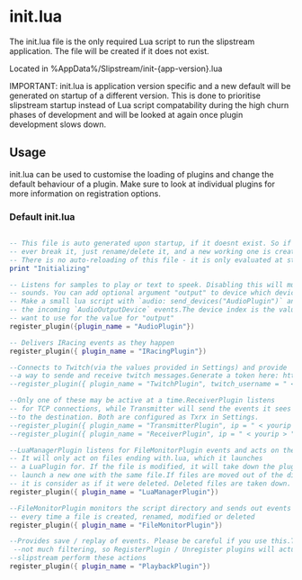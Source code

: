 ﻿# init.lua

The init.lua file is the only required Lua script to run the slipstream application.
The file will be created if it does not exist.

Located in %AppData%/Slipstream/init-{app-version}.lua

IMPORTANT: init.lua is application version specific and a new default will be generated
on startup of a different version. This is done to prioritise slipstream startup instead
of Lua script compatability during the high churn phases of development and will be looked
at again once plugin development slows down.

## Usage
init.lua can be used to customise the loading of plugins and change the default behaviour of
a plugin. Make sure to look at individual plugins for more information on registration options.

### Default init.lua
```lua

-- This file is auto generated upon startup, if it doesnt exist. So if you
-- ever break it, just rename/delete it, and a new working one is created.
-- There is no auto-reloading of this file - it is only evaluated at startup
print "Initializing"

-- Listens for samples to play or text to speek. Disabling this will mute all
-- sounds. You can add optional argument "output" to device which device to use.
-- Make a small lua script with `audio: send_devices("AudioPlugin")` and look at
-- the incoming `AudioOutputDevice` events.The device index is the value you
-- want to use for the value for "output"
register_plugin({plugin_name = "AudioPlugin"})

-- Delivers IRacing events as they happen
register_plugin({ plugin_name = "IRacingPlugin"})

--Connects to Twitch(via the values provided in Settings) and provide
--a way to sende and receive twitch messages.Generate a token here: https://twitchapps.com/tmi/
--register_plugin({ plugin_name = "TwitchPlugin", twitch_username = " < username > ", twitch_token = " < token > ", twitch_channel = " < channel > "})

--Only one of these may be active at a time.ReceiverPlugin listens
-- for TCP connections, while Transmitter will send the events it sees
--to the destination. Both are configured as Txrx in Settings.
--register_plugin({ plugin_name = "TransmitterPlugin", ip = " < yourip > ", port = < yourport >})
--register_plugin({ plugin_name = "ReceiverPlugin", ip = " < yourip > ", port = < yourport >})

--LuaManagerPlugin listens for FileMonitorPlugin events and acts on them.
-- It will only act on files ending with.lua, which it launches
-- a LuaPlugin for. If the file is modified, it will take down the plugin and
-- launch a new one with the same file.If files are moved out of the directory
-- it is consider as if it were deleted. Deleted files are taken down.
register_plugin({ plugin_name = "LuaManagerPlugin"})

--FileMonitorPlugin monitors the script directory and sends out events
-- every time a file is created, renamed, modified or deleted
register_plugin({ plugin_name = "FileMonitorPlugin"})

--Provides save / replay of events. Please be careful if you use this.There is
 --not much filtering, so RegisterPlugin / Unregister plugins will actually make
--slipstream perform these actions
register_plugin({ plugin_name = "PlaybackPlugin"})

```
